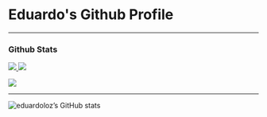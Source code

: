 # Eduardo's Github Profile

---

### Github Stats

<p align="left">
  <!-- GitHub Score (Assuming a general contributions widget) -->
  <a href="https://github.com/anuraghazra/github-readme-stats">
    <img src="https://github-readme-stats.vercel.app/api?username=eduardoloz&show_icons=true&theme=dracula"/>
  </a>
  <!-- GitHub Streak -->
  <a href="https://github.com/DenverCoder1/github-readme-streak-stats">
    <img src="https://github-readme-streak-stats.herokuapp.com/?user=eduardoloz&theme=dracula"/>
  </a>

</p>
<!-- Most Used Languages -->

<a align="center" href="https://github.com/anuraghazra/github-readme-stats">
  <img align="center" src="https://github-readme-stats.vercel.app/api/top-langs/?username=eduardoloz&layout=compact&theme=dracula"/>
</a>

---




![eduardoloz’s GitHub stats](https://github-readme-stats.vercel.app/api?username=eduardoloz&show_icons=true&theme=dracula)

[](https://img.shields.io/badge/Python-blue)
